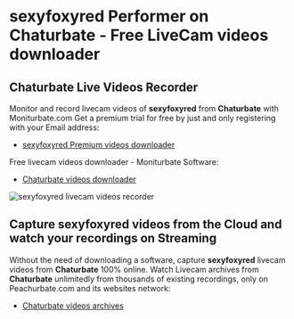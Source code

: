 # sexyfoxyred Performer on Chaturbate - Free LiveCam videos downloader

## Chaturbate Live Videos Recorder

Monitor and record livecam videos of **sexyfoxyred** from **Chaturbate** with Moniturbate.com
Get a premium trial for free by just and only registering with your Email address:
* [sexyfoxyred Premium videos downloader](https://moniturbate.com/request-demo-licence-key.html)

Free livecam videos downloader - Moniturbate Software:
* [Chaturbate videos downloader](https://moniturbate.com/moniturbate-download-software.html)

![sexyfoxyred livecam videos recorder](https://peachurnet.com/templates/moniturbate-software.png)


## Capture sexyfoxyred videos from the Cloud and watch your recordings on Streaming

Without the need of downloading a software, capture **sexyfoxyred** livecam videos from **Chaturbate** 100% online.
Watch Livecam archives from **Chaturbate** unlimitedly from thousands of existing recordings, only on Peachurbate.com and its websites network:
* [Chaturbate videos archives](https://peachurnet.com/)